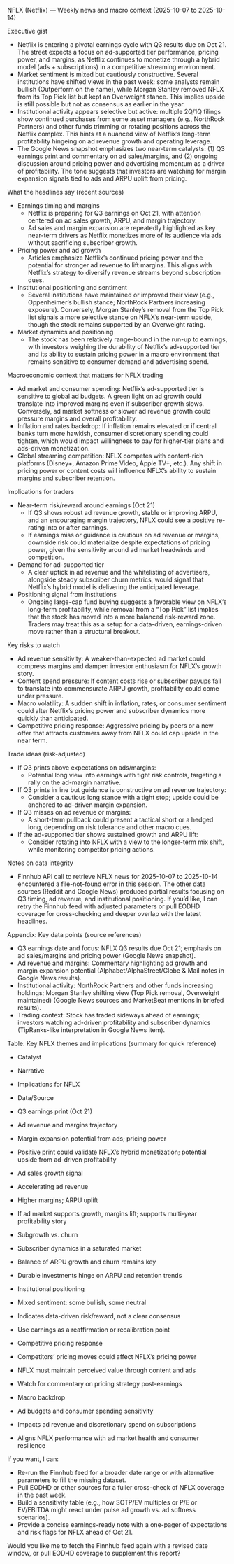  NFLX (Netflix) — Weekly news and macro context (2025-10-07 to 2025-10-14)

Executive gist
- Netflix is entering a pivotal earnings cycle with Q3 results due on Oct 21. The street expects a focus on ad-supported tier performance, pricing power, and margins, as Netflix continues to monetize through a hybrid model (ads + subscriptions) in a competitive streaming environment.
- Market sentiment is mixed but cautiously constructive. Several institutions have shifted views in the past week: some analysts remain bullish (Outperform on the name), while Morgan Stanley removed NFLX from its Top Pick list but kept an Overweight stance. This implies upside is still possible but not as consensus as earlier in the year.
- Institutional activity appears selective but active: multiple 2Q/1Q filings show continued purchases from some asset managers (e.g., NorthRock Partners) and other funds trimming or rotating positions across the Netflix complex. This hints at a nuanced view of Netflix’s long-term profitability hingeing on ad revenue growth and operating leverage.
- The Google News snapshot emphasizes two near-term catalysts: (1) Q3 earnings print and commentary on ad sales/margins, and (2) ongoing discussion around pricing power and advertising momentum as a driver of profitability. The tone suggests that investors are watching for margin expansion signals tied to ads and ARPU uplift from pricing.

What the headlines say (recent sources)
- Earnings timing and margins
  - Netflix is preparing for Q3 earnings on Oct 21, with attention centered on ad sales growth, ARPU, and margin trajectory.
  - Ad sales and margin expansion are repeatedly highlighted as key near-term drivers as Netflix monetizes more of its audience via ads without sacrificing subscriber growth.
- Pricing power and ad growth
  - Articles emphasize Netflix’s continued pricing power and the potential for stronger ad revenue to lift margins. This aligns with Netflix’s strategy to diversify revenue streams beyond subscription dues.
- Institutional positioning and sentiment
  - Several institutions have maintained or improved their view (e.g., Oppenheimer’s bullish stance; NorthRock Partners increasing exposure). Conversely, Morgan Stanley’s removal from the Top Pick list signals a more selective stance on NFLX’s near-term upside, though the stock remains supported by an Overweight rating.
- Market dynamics and positioning
  - The stock has been relatively range-bound in the run-up to earnings, with investors weighing the durability of Netflix’s ad-supported tier and its ability to sustain pricing power in a macro environment that remains sensitive to consumer demand and advertising spend.

Macroeconomic context that matters for NFLX trading
- Ad market and consumer spending: Netflix’s ad-supported tier is sensitive to global ad budgets. A green light on ad growth could translate into improved margins even if subscriber growth slows. Conversely, ad market softness or slower ad revenue growth could pressure margins and overall profitability.
- Inflation and rates backdrop: If inflation remains elevated or if central banks turn more hawkish, consumer discretionary spending could tighten, which would impact willingness to pay for higher-tier plans and ads-driven monetization.
- Global streaming competition: NFLX competes with content-rich platforms (Disney+, Amazon Prime Video, Apple TV+, etc.). Any shift in pricing power or content costs will influence NFLX’s ability to sustain margins and subscriber retention.

Implications for traders
- Near-term risk/reward around earnings (Oct 21)
  - If Q3 shows robust ad revenue growth, stable or improving ARPU, and an encouraging margin trajectory, NFLX could see a positive re-rating into or after earnings.
  - If earnings miss or guidance is cautious on ad revenue or margins, downside risk could materialize despite expectations of pricing power, given the sensitivity around ad market headwinds and competition.
- Demand for ad-supported tier
  - A clear uptick in ad revenue and the whitelisting of advertisers, alongside steady subscriber churn metrics, would signal that Netflix’s hybrid model is delivering the anticipated leverage.
- Positioning signal from institutions
  - Ongoing large-cap fund buying suggests a favorable view on NFLX’s long-term profitability, while removal from a “Top Pick” list implies that the stock has moved into a more balanced risk-reward zone. Traders may treat this as a setup for a data-driven, earnings-driven move rather than a structural breakout.

Key risks to watch
- Ad revenue sensitivity: A weaker-than-expected ad market could compress margins and dampen investor enthusiasm for NFLX’s growth story.
- Content spend pressure: If content costs rise or subscriber payups fail to translate into commensurate ARPU growth, profitability could come under pressure.
- Macro volatility: A sudden shift in inflation, rates, or consumer sentiment could alter Netflix’s pricing power and subscriber dynamics more quickly than anticipated.
- Competitive pricing response: Aggressive pricing by peers or a new offer that attracts customers away from NFLX could cap upside in the near term.

Trade ideas (risk-adjusted)
- If Q3 prints above expectations on ads/margins:
  - Potential long view into earnings with tight risk controls, targeting a rally on the ad-margin narrative.
- If Q3 prints in line but guidance is constructive on ad revenue trajectory:
  - Consider a cautious long stance with a tight stop; upside could be anchored to ad-driven margin expansion.
- If Q3 misses on ad revenue or margins:
  - A short-term pullback could present a tactical short or a hedged long, depending on risk tolerance and other macro cues.
- If the ad-supported tier shows sustained growth and ARPU lift:
  - Consider rotating into NFLX with a view to the longer-term mix shift, while monitoring competitor pricing actions.

Notes on data integrity
- Finnhub API call to retrieve NFLX news for 2025-10-07 to 2025-10-14 encountered a file-not-found error in this session. The other data sources (Reddit and Google News) produced partial results focusing on Q3 timing, ad revenue, and institutional positioning. If you’d like, I can retry the Finnhub feed with adjusted parameters or pull EODHD coverage for cross-checking and deeper overlap with the latest headlines.

Appendix: Key data points (source references)
- Q3 earnings date and focus: NFLX Q3 results due Oct 21; emphasis on ad sales/margins and pricing power (Google News snapshot).
- Ad revenue and margins: Commentary highlighting ad growth and margin expansion potential (Alphabet/AlphaStreet/Globe & Mail notes in Google News results).
- Institutional activity: NorthRock Partners and other funds increasing holdings; Morgan Stanley shifting view (Top Pick removal, Overweight maintained) (Google News sources and MarketBeat mentions in briefed results).
- Trading context: Stock has traded sideways ahead of earnings; investors watching ad-driven profitability and subscriber dynamics (TipRanks-like interpretation in Google News item).

Table: Key NFLX themes and implications (summary for quick reference)
- Catalyst
- Narrative
- Implications for NFLX
- Data/Source

- Q3 earnings print (Oct 21)
- Ad revenue and margins trajectory
- Margin expansion potential from ads; pricing power
- Positive print could validate NFLX’s hybrid monetization; potential upside from ad-driven profitability

- Ad sales growth signal
- Accelerating ad revenue
- Higher margins; ARPU uplift
- If ad market supports growth, margins lift; supports multi-year profitability story

- Subgrowth vs. churn
- Subscriber dynamics in a saturated market
- Balance of ARPU growth and churn remains key
- Durable investments hinge on ARPU and retention trends

- Institutional positioning
- Mixed sentiment: some bullish, some neutral
- Indicates data-driven risk/reward, not a clear consensus
- Use earnings as a reaffirmation or recalibration point

- Competitive pricing response
- Competitors’ pricing moves could affect NFLX’s pricing power
- NFLX must maintain perceived value through content and ads
- Watch for commentary on pricing strategy post-earnings

- Macro backdrop
- Ad budgets and consumer spending sensitivity
- Impacts ad revenue and discretionary spend on subscriptions
- Aligns NFLX performance with ad market health and consumer resilience

If you want, I can:
- Re-run the Finnhub feed for a broader date range or with alternative parameters to fill the missing dataset.
- Pull EODHD or other sources for a fuller cross-check of NFLX coverage in the past week.
- Build a sensitivity table (e.g., how SOTP/EV multiples or P/E or EV/EBITDA might react under pulse ad growth vs. ad softness scenarios).
- Provide a concise earnings-ready note with a one-pager of expectations and risk flags for NFLX ahead of Oct 21.

Would you like me to fetch the Finnhub feed again with a revised date window, or pull EODHD coverage to supplement this report?